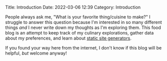 Title: Introduction
Date: 2022-03-06 12:39
Category: Introduction

People always ask  me, "What is your favorite thing/cuisine to make?" 
I struggle to answer this question because I'm interested in so many different things *and* I never write down my thoughts as I'm exploring them.
This food blog is an attempt to keep track of my culinary explorations, gather data about my preferences, and learn about [static site generators](https://jamstack.org/generators/). 

If you found your way here from the internet, I don't know if this blog will be helpful, *but* welcome anyway!
